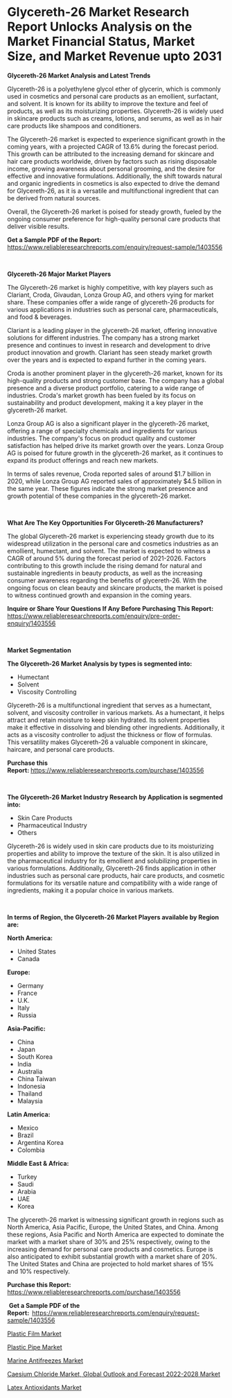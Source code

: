 <p><h1>Glycereth-26 Market Research Report Unlocks Analysis on the Market Financial Status, Market Size, and Market Revenue upto 2031</h1></p><p><strong>Glycereth-26 Market Analysis and Latest Trends</strong></p>
<p><p>Glycereth-26 is a polyethylene glycol ether of glycerin, which is commonly used in cosmetics and personal care products as an emollient, surfactant, and solvent. It is known for its ability to improve the texture and feel of products, as well as its moisturizing properties. Glycereth-26 is widely used in skincare products such as creams, lotions, and serums, as well as in hair care products like shampoos and conditioners.</p><p>The Glycereth-26 market is expected to experience significant growth in the coming years, with a projected CAGR of 13.6% during the forecast period. This growth can be attributed to the increasing demand for skincare and hair care products worldwide, driven by factors such as rising disposable income, growing awareness about personal grooming, and the desire for effective and innovative formulations. Additionally, the shift towards natural and organic ingredients in cosmetics is also expected to drive the demand for Glycereth-26, as it is a versatile and multifunctional ingredient that can be derived from natural sources.</p><p>Overall, the Glycereth-26 market is poised for steady growth, fueled by the ongoing consumer preference for high-quality personal care products that deliver visible results.</p></p>
<p><strong>Get a Sample PDF of the Report:&nbsp;</strong> <a href="https://www.reliableresearchreports.com/enquiry/request-sample/1403556">https://www.reliableresearchreports.com/enquiry/request-sample/1403556</a></p>
<p>&nbsp;</p>
<p><strong>Glycereth-26 Major Market Players</strong></p>
<p><p>The Glycereth-26 market is highly competitive, with key players such as Clariant, Croda, Givaudan, Lonza Group AG, and others vying for market share. These companies offer a wide range of glycereth-26 products for various applications in industries such as personal care, pharmaceuticals, and food & beverages.</p><p>Clariant is a leading player in the glycereth-26 market, offering innovative solutions for different industries. The company has a strong market presence and continues to invest in research and development to drive product innovation and growth. Clariant has seen steady market growth over the years and is expected to expand further in the coming years.</p><p>Croda is another prominent player in the glycereth-26 market, known for its high-quality products and strong customer base. The company has a global presence and a diverse product portfolio, catering to a wide range of industries. Croda's market growth has been fueled by its focus on sustainability and product development, making it a key player in the glycereth-26 market.</p><p>Lonza Group AG is also a significant player in the glycereth-26 market, offering a range of specialty chemicals and ingredients for various industries. The company's focus on product quality and customer satisfaction has helped drive its market growth over the years. Lonza Group AG is poised for future growth in the glycereth-26 market, as it continues to expand its product offerings and reach new markets.</p><p>In terms of sales revenue, Croda reported sales of around $1.7 billion in 2020, while Lonza Group AG reported sales of approximately $4.5 billion in the same year. These figures indicate the strong market presence and growth potential of these companies in the glycereth-26 market.</p></p>
<p>&nbsp;</p>
<p><strong>What Are The Key Opportunities For Glycereth-26 Manufacturers?</strong></p>
<p><p>The global Glycereth-26 market is experiencing steady growth due to its widespread utilization in the personal care and cosmetics industries as an emollient, humectant, and solvent. The market is expected to witness a CAGR of around 5% during the forecast period of 2021-2026. Factors contributing to this growth include the rising demand for natural and sustainable ingredients in beauty products, as well as the increasing consumer awareness regarding the benefits of glycereth-26. With the ongoing focus on clean beauty and skincare products, the market is poised to witness continued growth and expansion in the coming years.</p></p>
<p><strong>Inquire or Share Your Questions If Any Before Purchasing This Report:</strong> <a href="https://www.reliableresearchreports.com/enquiry/pre-order-enquiry/1403556">https://www.reliableresearchreports.com/enquiry/pre-order-enquiry/1403556</a></p>
<p>&nbsp;</p>
<p><strong>Market Segmentation</strong></p>
<p><strong>The Glycereth-26 Market Analysis by types is segmented into:</strong></p>
<p><ul><li>Humectant</li><li>Solvent</li><li>Viscosity Controlling</li></ul></p>
<p><p>Glycereth-26 is a multifunctional ingredient that serves as a humectant, solvent, and viscosity controller in various markets. As a humectant, it helps attract and retain moisture to keep skin hydrated. Its solvent properties make it effective in dissolving and blending other ingredients. Additionally, it acts as a viscosity controller to adjust the thickness or flow of formulas. This versatility makes Glycereth-26 a valuable component in skincare, haircare, and personal care products.</p></p>
<p><strong>Purchase this Report:&nbsp;</strong><a href="https://www.reliableresearchreports.com/purchase/1403556">https://www.reliableresearchreports.com/purchase/1403556</a></p>
<p>&nbsp;</p>
<p><strong>The Glycereth-26 Market Industry Research by Application is segmented into:</strong></p>
<p><ul><li>Skin Care Products</li><li>Pharmaceutical Industry</li><li>Others</li></ul></p>
<p><p>Glycereth-26 is widely used in skin care products due to its moisturizing properties and ability to improve the texture of the skin. It is also utilized in the pharmaceutical industry for its emollient and solubilizing properties in various formulations. Additionally, Glycereth-26 finds application in other industries such as personal care products, hair care products, and cosmetic formulations for its versatile nature and compatibility with a wide range of ingredients, making it a popular choice in various markets.</p></p>
<p>&nbsp;</p>
<p><strong>In terms of Region, the Glycereth-26 Market Players available by Region are:</strong></p>
<p>
    <p> <strong> North America: </strong>
        <ul>
            <li>United States</li>
            <li>Canada</li>
        </ul>
        </p> 
    <p> <strong> Europe: </strong>
        <ul>
            <li>Germany</li>
            <li>France</li>
            <li>U.K.</li>
            <li>Italy</li>
            <li>Russia</li>
        </ul>
        </p> 
    <p> <strong> Asia-Pacific: </strong>
        <ul>
            <li>China</li>
            <li>Japan</li>
            <li>South Korea</li>
            <li>India</li>
            <li>Australia</li>
            <li>China Taiwan</li>
            <li>Indonesia</li>
            <li>Thailand</li>
            <li>Malaysia</li>
        </ul>
        </p> 
    <p> <strong> Latin America: </strong>
        <ul>
            <li>Mexico</li>
            <li>Brazil</li>
            <li>Argentina Korea</li>
            <li>Colombia</li>
        </ul>
        </p> 
    <p> <strong> Middle East & Africa: </strong>
        <ul>
            <li>Turkey</li>
            <li>Saudi</li>
            <li>Arabia</li>
            <li>UAE</li>
            <li>Korea</li>
        </ul>
    </p>
    </p>
<p><p>The glycereth-26 market is witnessing significant growth in regions such as North America, Asia Pacific, Europe, the United States, and China. Among these regions, Asia Pacific and North America are expected to dominate the market with a market share of 30% and 25% respectively, owing to the increasing demand for personal care products and cosmetics. Europe is also anticipated to exhibit substantial growth with a market share of 20%. The United States and China are projected to hold market shares of 15% and 10% respectively.</p></p>
<p><strong>Purchase this Report: </strong><a href="https://www.reliableresearchreports.com/purchase/1403556">https://www.reliableresearchreports.com/purchase/1403556</a></p>
<p>&nbsp;<strong>Get a Sample PDF of the Report:&nbsp;&nbsp;</strong><a href="https://www.reliableresearchreports.com/enquiry/request-sample/1403556">https://www.reliableresearchreports.com/enquiry/request-sample/1403556</a></p>
<p><strong></strong></p>
<p><p><a href="https://view.publitas.com/reportprime-1/plastic-film-market-research-report-forecasted-for-period-from-2024-2031-by-market-type-market-application-and-region/">Plastic Film Market</a></p><p><a href="https://view.publitas.com/reportprime-1/plastic-pipe-market-furnish-information-about-market-size-market-share-market-dynamics-and-projections-spanning-from-2024-to-2031/">Plastic Pipe Market</a></p><p><a href="https://github.com/josesg55/Market-Research-Report-List-1/blob/main/marine-antifreezes-market.md">Marine Antifreezes Market</a></p><p><a href="https://military-diascia-e68.notion.site/Caesium-Chloride-Market-Global-Outlook-and-Forecast-2022-2028-Market-Research-Report-Provides-thoro-7815643d490e4cf2a464aab001dd00dc">Caesium Chloride Market, Global Outlook and Forecast 2022-2028 Market</a></p><p><a href="https://github.com/mancsybtousav/Market-Research-Report-List-1/blob/main/latex-antioxidants-market.md">Latex Antioxidants Market</a></p></p>